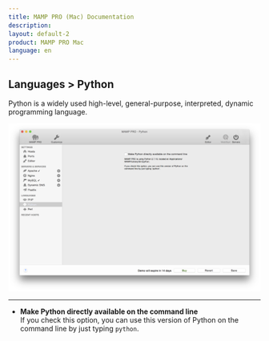 ```yaml
---
title: MAMP PRO (Mac) Documentation
description: 
layout: default-2
product: MAMP PRO Mac
language: en
---
```


## Languages > Python

Python is a widely used high-level, general-purpose, interpreted, dynamic programming language. 

![MAMP](Python.png)

---

*  **Make Python directly available on the command line**  
   If you check this option, you can use this version of Python on the command line by just typing `python`.
